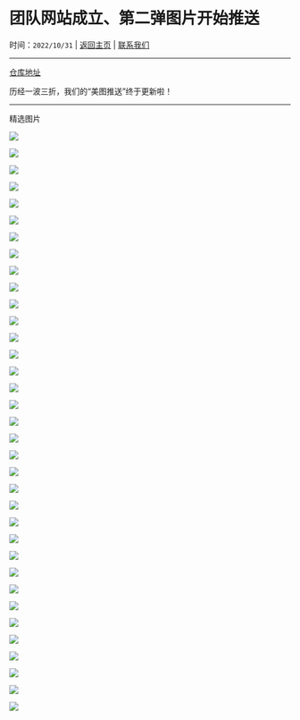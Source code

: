 # 团队网站成立、第二弹图片开始推送
时间：`2022/10/31` | [返回主页](https://slzwzjn-team.github.io/) | [联系我们](mailto:slzwzjn1212@outlook.com)

----------------------

[仓库地址](https://github.com/slzwzjn-team/Mnpic3)

历经一波三折，我们的“美图推送”终于更新啦！

-------------------

精选图片

![](https://cdn.jsdelivr.net/gh/slzwzjn/picservice/202210/1102%20(4).jpg)

![](https://cdn.jsdelivr.net/gh/slzwzjn/picservice/202210/1102%20(7).jpg)

![](https://cdn.jsdelivr.net/gh/slzwzjn/picservice/202210/1105%20(5).jpg)

![](https://cdn.jsdelivr.net/gh/slzwzjn/picservice/202210/1106%20(5).jpg)

![](https://cdn.jsdelivr.net/gh/slzwzjn/picservice/202210/1114%20(1).jpg)

![](https://cdn.jsdelivr.net/gh/slzwzjn/picservice/202210/1118%20(2).jpg)

![](https://cdn.jsdelivr.net/gh/slzwzjn/picservice/202210/1118%20(5).jpg)

![](https://cdn.jsdelivr.net/gh/slzwzjn/picservice/202210/1119%20(1).jpg)

![](https://cdn.jsdelivr.net/gh/slzwzjn/picservice/202210/1119%20(3).jpg)

![](https://cdn.jsdelivr.net/gh/slzwzjn/picservice/202210/1121%20(1).jpg)

![](https://cdn.jsdelivr.net/gh/slzwzjn/picservice/202210/1123%20(1).jpg)

![](https://cdn.jsdelivr.net/gh/slzwzjn/picservice/202210/1140%20(3).jpg)

![](https://cdn.jsdelivr.net/gh/slzwzjn/picservice/202210/1146%20(1).jpg)

![](https://cdn.jsdelivr.net/gh/slzwzjn/picservice/202210/1146%20(2).jpg)

![](https://cdn.jsdelivr.net/gh/slzwzjn/picservice/202210/1146%20(16).jpg)

![](https://cdn.jsdelivr.net/gh/slzwzjn/picservice/202210/1146%20(19).jpg)

![](https://cdn.jsdelivr.net/gh/slzwzjn/picservice/202210/1148%20(7).jpg)

![](https://cdn.jsdelivr.net/gh/slzwzjn/picservice/202210/1148%20(8).jpg)

![](https://cdn.jsdelivr.net/gh/slzwzjn/picservice/202210/1157%20(1).jpg)

![](https://cdn.jsdelivr.net/gh/slzwzjn/picservice/202210/1160%20(3).jpg)

![](https://cdn.jsdelivr.net/gh/slzwzjn/picservice/202210/1166%20(7).jpg)

![](https://cdn.jsdelivr.net/gh/slzwzjn/picservice/202210/1168%20(5).jpg)

![](https://cdn.jsdelivr.net/gh/slzwzjn/picservice/202210/1171%20(4).jpg)

![](https://cdn.jsdelivr.net/gh/slzwzjn/picservice/202210/1176%20(1).jpg)

![](https://cdn.jsdelivr.net/gh/slzwzjn/picservice/202210/1178%20(4).jpg)

![](https://cdn.jsdelivr.net/gh/slzwzjn/picservice/202210/1178%20(7).jpg)

![](https://cdn.jsdelivr.net/gh/slzwzjn/picservice/202210/1179%20(2).jpg)

![](https://cdn.jsdelivr.net/gh/slzwzjn/picservice/202210/1182%20(12).jpg)

![](https://cdn.jsdelivr.net/gh/slzwzjn/picservice/202210/1185%20(10).jpg)

![](https://cdn.jsdelivr.net/gh/slzwzjn/picservice/202210/1186%20(1).jpg)

![](https://cdn.jsdelivr.net/gh/slzwzjn/picservice/202210/1186%20(4).jpg)

![](https://cdn.jsdelivr.net/gh/slzwzjn/picservice/202210/1187%20(5).jpg)

![](https://cdn.jsdelivr.net/gh/slzwzjn/picservice/202210/1187%20(6).jpg)

![](https://cdn.jsdelivr.net/gh/slzwzjn/picservice/202210/1190%20(1).jpg)

![](https://cdn.jsdelivr.net/gh/slzwzjn/picservice/202210/1198%20(2).jpg)

